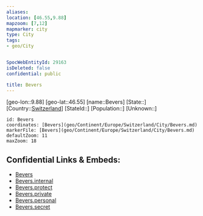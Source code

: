 ```yaml
---
aliases: 
location: [46.55,9.88]
mapzoom: [7,12] 
mapmarker: city 
type: City
tags:
- geo/City


SpocWebEntityId: 29163
isDeleted: false
confidential: public

title: Bevers
---
```

[geo-lon::9.88]
[geo-lat::46.55]
[name::Bevers]
[State::]
[Country::[Switzerland](geo/Continent/Europe/Switzerland.md)]
[StateId::]
[Population::]
[Unknown::]


```leaflet
id: Bevers
coordinates: [Bevers](geo/Continent/Europe/Switzerland/City/Bevers.md)
markerFile: [Bevers](geo/Continent/Europe/Switzerland/City/Bevers.md)
defaultZoom: 11 
maxZoom: 18
```


## Confidential Links & Embeds: 
- [Bevers](../../../../../../_public/geo/Continent/Europe/Switzerland/City/Bevers.md) 
- [Bevers.internal](../../../../../../_internal/geo/Continent/Europe/Switzerland/City/Bevers.internal.md) 
- [Bevers.protect](../../../../../../_protect/geo/Continent/Europe/Switzerland/City/Bevers.protect.md) 
- [Bevers.private](../../../../../../_private/geo/Continent/Europe/Switzerland/City/Bevers.private.md) 
- [Bevers.personal](../../../../../../_personal/geo/Continent/Europe/Switzerland/City/Bevers.personal.md) 
- [Bevers.secret](../../../../../../_secret/geo/Continent/Europe/Switzerland/City/Bevers.secret.md) 
